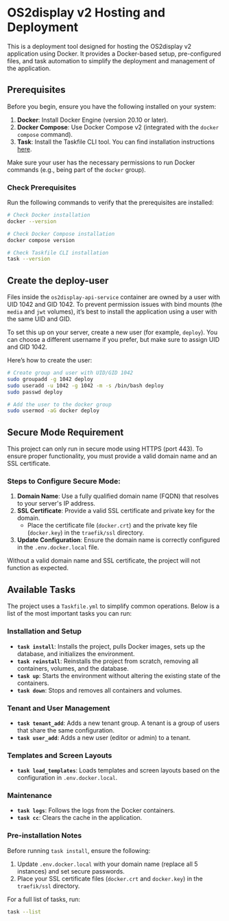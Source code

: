 # OS2display v2 Hosting and Deployment

This is a deployment tool designed for hosting the OS2display v2 application using Docker. It provides a Docker-based setup, pre-configured files, and task automation to simplify the deployment and management of the application.

## Prerequisites

Before you begin, ensure you have the following installed on your system:
1. **Docker**: Install Docker Engine (version 20.10 or later).
2. **Docker Compose**: Use Docker Compose v2 (integrated with the `docker compose` command).
3. **Task**: Install the Taskfile CLI tool. You can find installation instructions [here](https://taskfile.dev/#/installation).

Make sure your user has the necessary permissions to run Docker commands (e.g., being part of the `docker` group).

### Check Prerequisites

Run the following commands to verify that the prerequisites are installed:

```bash
# Check Docker installation
docker --version

# Check Docker Compose installation
docker compose version

# Check Taskfile CLI installation
task --version
```

## Create the deploy-user
Files inside the `os2display-api-service` container are owned by a user with UID 1042 and GID 1042. To prevent permission issues with bind mounts (the `media` and `jwt` volumes), it’s best to install the application using a user with the same UID and GID.

To set this up on your server, create a new user (for example, `deploy`). You can choose a different username if you prefer, but make sure to assign UID and GID 1042.

Here’s how to create the user:

```bash
# Create group and user with UID/GID 1042
sudo groupadd -g 1042 deploy
sudo useradd -u 1042 -g 1042 -m -s /bin/bash deploy
sudo passwd deploy

# Add the user to the docker group
sudo usermod -aG docker deploy
```

## Secure Mode Requirement

This project can only run in secure mode using HTTPS (port 443). To ensure proper functionality, you must provide a valid domain name and an SSL certificate.

### Steps to Configure Secure Mode:
1. **Domain Name**: Use a fully qualified domain name (FQDN) that resolves to your server's IP address.
2. **SSL Certificate**: Provide a valid SSL certificate and private key for the domain.
   - Place the certificate file (`docker.crt`) and the private key file (`docker.key`) in the `traefik/ssl` directory.
3. **Update Configuration**: Ensure the domain name is correctly configured in the `.env.docker.local` file.

Without a valid domain name and SSL certificate, the project will not function as expected.

## Available Tasks

The project uses a `Taskfile.yml` to simplify common operations. Below is a list of the most important tasks you can run:

### Installation and Setup
- **`task install`**: Installs the project, pulls Docker images, sets up the database, and initializes the environment.
- **`task reinstall`**: Reinstalls the project from scratch, removing all containers, volumes, and the database.
- **`task up`**: Starts the environment without altering the existing state of the containers.
- **`task down`**: Stops and removes all containers and volumes.

### Tenant and User Management
- **`task tenant_add`**: Adds a new tenant group. A tenant is a group of users that share the same configuration.
- **`task user_add`**: Adds a new user (editor or admin) to a tenant.

### Templates and Screen Layouts
- **`task load_templates`**: Loads templates and screen layouts based on the configuration in `.env.docker.local`.

### Maintenance
- **`task logs`**: Follows the logs from the Docker containers.
- **`task cc`**: Clears the cache in the application.

### Pre-installation Notes
Before running `task install`, ensure the following:
1. Update `.env.docker.local` with your domain name (replace all 5 instances) and set secure passwords.
2. Place your SSL certificate files (`docker.crt` and `docker.key`) in the `traefik/ssl` directory.

For a full list of tasks, run:
```bash
task --list
```



